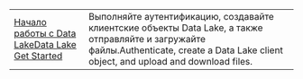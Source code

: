 |  |  |
|---------|---------|
| <span data-ttu-id="099e4-101">[Начало работы с Data Lake][1]</span><span class="sxs-lookup"><span data-stu-id="099e4-101">[Data Lake Get Started][1]</span></span> | <span data-ttu-id="099e4-102">Выполняйте аутентификацию, создавайте клиентские объекты Data Lake, а также отправляйте и загружайте файлы.</span><span class="sxs-lookup"><span data-stu-id="099e4-102">Authenticate, create a Data Lake client object, and upload and download files.</span></span> |

[1]: https://azure.microsoft.com/resources/samples/data-lake-store-java-upload-download-get-started/